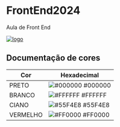 # FrontEnd2024
Aula de Front End

[![logo](https://tse1.mm.bing.net/th?id=OIP.AfKMLf4rKX7EqOSAVpujIQHaEK&pid=Api&P=0&h=180)](https://www.google.com.br/)

## Documentação de cores

| Cor               | Hexadecimal                                                |
| ----------------- | ---------------------------------------------------------------- |
| PRETO      | ![#000000](https://via.placeholder.com/10/000000?text=+)  #000000 |
| BRANCO       | ![#FFFFFF](https://via.placeholder.com/10/FFFFFF?text=+)  #FFFFFF |
| CIANO       | ![#55F4E8](https://via.placeholder.com/10/55F4E8?text=+)  #55F4E8 |
| VERMELHO       | ![#FF0000](https://via.placeholder.com/10/FF0000?text=+)  #FF0000 |

